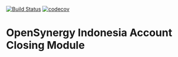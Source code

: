 [![Build Status](https://travis-ci.org/open-synergy/opnsynid-closing.svg?branch=8.0)](https://travis-ci.org/open-synergy/opnsynid-closing)
[![codecov](https://codecov.io/gh/open-synergy/opnsynid-closing/branch/8.0/graph/badge.svg)](https://codecov.io/gh/open-synergy/opnsynid-closing)

# OpenSynergy Indonesia Account Closing Module